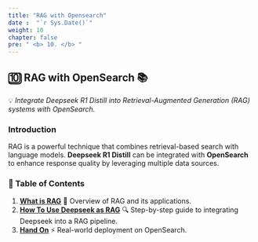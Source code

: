 ```yaml
---
title: "RAG with Opensearch"
date :  "`r Sys.Date()`" 
weight: 10
chapter: false
pre: " <b> 10. </b> "
---
```

## **🔟 RAG with OpenSearch** 📚

💡 *Integrate Deepseek R1 Distill into Retrieval-Augmented Generation (RAG) systems with OpenSearch.*

### **Introduction**
RAG is a powerful technique that combines retrieval-based search with language models. **Deepseek R1 Distill** can be integrated with **OpenSearch** to enhance response quality by leveraging multiple data sources.

### **📌 Table of Contents**
1. **[What is RAG](#what-is-rag)** 📖 Overview of RAG and its applications.
2. **[How To Use Deepseek as RAG](#how-to-use-deepseek-as-rag)** 🔍 Step-by-step guide to integrating Deepseek into a RAG pipeline.
3. **[Hand On](#hand-on)** ⚡ Real-world deployment on OpenSearch.

